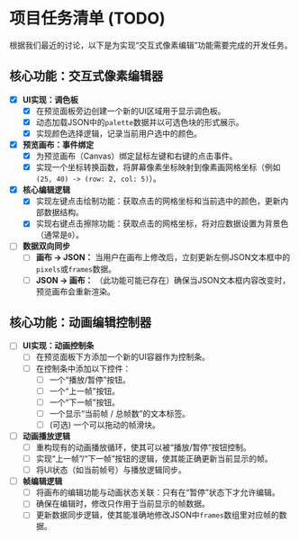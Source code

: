 # 项目任务清单 (TODO)

根据我们最近的讨论，以下是为实现“交互式像素编辑”功能需要完成的开发任务。

## 核心功能：交互式像素编辑器

- [x] **UI实现：调色板**
    - [x] 在预览面板旁边创建一个新的UI区域用于显示调色板。
    - [x] 动态加载JSON中的`palette`数据并以可选色块的形式展示。
    - [x] 实现颜色选择逻辑，记录当前用户选中的颜色。

- [x] **预览画布：事件绑定**
    - [x] 为预览画布（Canvas）绑定鼠标左键和右键的点击事件。
    - [x] 实现一个坐标转换函数，将屏幕像素坐标映射到像素画网格坐标（例如 `(25, 40) -> (row: 2, col: 5)`）。

- [x] **核心编辑逻辑**
    - [x] 实现左键点击绘制功能：获取点击的网格坐标和当前选中的颜色，更新内部数据结构。
    - [x] 实现右键点击擦除功能：获取点击的网格坐标，将对应数据设置为背景色（通常是`0`）。

- [ ] **数据双向同步**
    - [ ] **画布 -> JSON：** 当用户在画布上修改后，立刻更新左侧JSON文本框中的`pixels`或`frames`数据。
    - [ ] **JSON -> 画布：** （此功能可能已存在）确保当JSON文本框内容改变时，预览画布会重新渲染。

## 核心功能：动画编辑控制器

- [ ] **UI实现：动画控制条**
    - [ ] 在预览面板下方添加一个新的UI容器作为控制条。
    - [ ] 在控制条中添加以下控件：
        - [ ] 一个“播放/暂停”按钮。
        - [ ] 一个“上一帧”按钮。
        - [ ] 一个“下一帧”按钮。
        - [ ] 一个显示“当前帧 / 总帧数”的文本标签。
        - [ ] (可选) 一个可以拖动的帧滑块。

- [ ] **动画播放逻辑**
    - [ ] 重构现有的动画播放循环，使其可以被“播放/暂停”按钮控制。
    - [ ] 实现“上一帧”/“下一帧”按钮的逻辑，使其能正确更新当前显示的帧。
    - [ ] 将UI状态（如当前帧号）与播放逻辑同步。

- [ ] **帧编辑逻辑**
    - [ ] 将画布的编辑功能与动画状态关联：只有在“暂停”状态下才允许编辑。
    - [ ] 确保在编辑时，修改只作用于当前显示的帧数据。
    - [ ] 更新数据同步逻辑，使其能准确地修改JSON中`frames`数组里对应帧的数据。